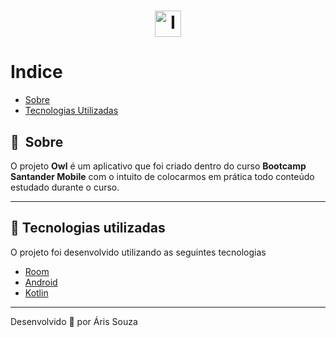 <h1 align="center">
    <img src="https://firebasestorage.googleapis.com/v0/b/owl-app-dfc89.appspot.com/o/img%2Fowl_icon.png?alt=media&token=64b95829-e16a-45fd-948b-1b19267e3c3b" alt="Image" height="42" width="42"  border-radius: 50%>
</h1>

# Indice

- [Sobre](#-sobre)
- [Tecnologias Utilizadas](#-tecnologias-utilizadas)

## 🔖&nbsp; Sobre

O projeto **Owl** é um aplicativo que foi criado dentro do curso **Bootcamp Santander Mobile** com o intuito de colocarmos em prática todo conteúdo estudado durante o curso.

---

## 🚀 Tecnologias utilizadas

O projeto foi desenvolvido utilizando as seguintes tecnologias

- [Room](https://reactjs.org)
- [Android](https://redux.org)
- [Kotlin](https://github.com/axios/axios)

---

Desenvolvido 💜 por Áris Souza 
